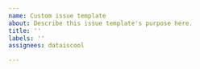```yaml
---
name: Custom issue template
about: Describe this issue template's purpose here.
title: ''
labels: ''
assignees: dataiscool

---
```



